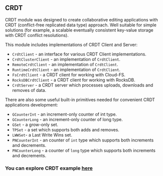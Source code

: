 ## CRDT

CRDT module was designed to create collaborative editing applications with CRDT (conflict-free replicated data type) 
approach. Well suitable for simple solutions (for example, a scalable eventually consistent key-value storage 
with CRDT conflict resolutions).

This module includes implementations of CRDT Client and Server:
* `CrdtClient` - an interface for various CRDT Client implementations.
* `CrdtClusterClient` - an implementation of `CrdtClient`.
* `RemoteCrdtClient` - an implementation of `CrdtClient`.
* `RuntimeCrdtClient` - an implementation of `CrdtClient`.
* `FsCrdtClient` - a CRDT client for working with Cloud-FS.
* `RocksDBCrdtClient` - a CRDT client for working with RocksDB.
* `CrdtServer` - a CRDT server which processes uploads, downloads and removes of data.

There are also some useful built-in primitives needed for convenient CRDT applications development:

* `GCounterInt` - an increment-only counter of int type.
* `GCounterLong` - an increment-only counter of long type.
* `GSet` - a grow-only set.
* `TPSet` - a set which supports both adds and removes.
* `LWWSet`- a Last Write Wins set.
* `PNCounterInt` - an counter of `int` type which supports both increments and decrements.
* `PNCounterLong` - a counter of `long` type which supports both increments and decrements.

### You can explore CRDT example [here](https://github.com/softindex/datakernel/blob/master/examples/crdt)

